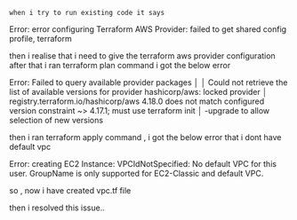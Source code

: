     when i try to run existing code it says 
Error: error configuring Terraform AWS Provider: failed to get shared config profile, terraform

  then i realise that i need to give the terraform aws provider
configuration after that i ran terraform plan command i got the below error

 Error: Failed to query available provider packages
│ 
│ Could not retrieve the list of available versions for provider hashicorp/aws: locked provider
│ registry.terraform.io/hashicorp/aws 4.18.0 does not match configured version constraint ~> 4.17.1; must use terraform init
│ -upgrade to allow selection of new versions

then i ran terraform apply command , i got the below error that i dont have default vpc

Error: creating EC2 Instance: VPCIdNotSpecified: No default VPC for this user. GroupName is only supported for EC2-Classic and default VPC.

so , now i have created vpc.tf file 

then i resolved this issue..
